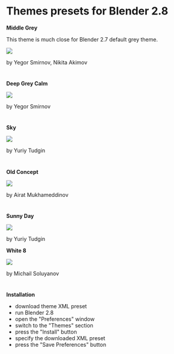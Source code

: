 # Themes presets for Blender 2.8

**Middle Grey**

This theme is much close for Blender 2.7 default grey theme.

<a href = "https://b3d.interplanety.org/wp-content/upload_content/2019/04/02-2.jpg"><img src = "https://b3d.interplanety.org/wp-content/upload_content/2019/04/02-2-400x300.jpg"></a>

by Yegor Smirnov, Nikita Akimov
#

**Deep Grey Calm**

<a href = "https://b3d.interplanety.org/wp-content/upload_content/2019/04/01-3.jpg"><img src = "https://b3d.interplanety.org/wp-content/upload_content/2019/04/01-3-400x300.jpg"></a>

by Yegor Smirnov
#

**Sky**

<a href = "https://b3d.interplanety.org/wp-content/upload_content/2019/04/00-7.jpg"><img src = "https://b3d.interplanety.org/wp-content/upload_content/2019/04/00-7-400x300.jpg"></a>

by Yuriy Tudgin
#

**Old Concept**

<a href = "https://b3d.interplanety.org/wp-content/upload_content/2019/05/01-1.jpg"><img src = "https://b3d.interplanety.org/wp-content/upload_content/2019/05/01-1-400x299.jpg"></a>

by Airat Mukhameddinov
#

**Sunny Day**

<a href = "https://b3d.interplanety.org/wp-content/upload_content/2019/09/01-8.jpg"><img src = "https://b3d.interplanety.org/wp-content/upload_content/2019/09/01-8-400x389.jpg"></a>

by Yuriy Tudgin

**White 8**

<a href = "https://b3d.interplanety.org/wp-content/upload_content/2020/03/01-2.jpg"><img src = "https://b3d.interplanety.org/wp-content/upload_content/2020/03/01-2-400x298.jpg"></a>

by Michail Soluyanov
#

**Installation**

* download theme XML preset
* run Blender 2.8
* open the "Preferences" window
* switch to the "Themes" section
* press the "Install" button
* specify the downloaded XML preset
* press the "Save Preferences" button
